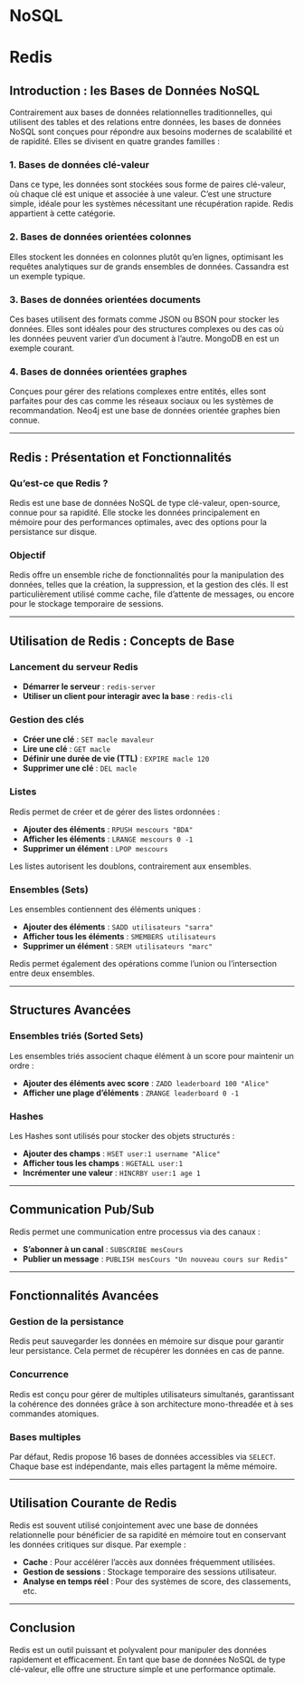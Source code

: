 # NoSQL
# Redis

## Introduction : les Bases de Données NoSQL

Contrairement aux bases de données relationnelles traditionnelles, qui utilisent des tables et des relations entre données, les bases de données NoSQL sont conçues pour répondre aux besoins modernes de scalabilité et de rapidité. Elles se divisent en quatre grandes familles :

### 1. Bases de données clé-valeur
Dans ce type, les données sont stockées sous forme de paires clé-valeur, où chaque clé est unique et associée à une valeur. C’est une structure simple, idéale pour les systèmes nécessitant une récupération rapide. Redis appartient à cette catégorie.

### 2. Bases de données orientées colonnes
Elles stockent les données en colonnes plutôt qu’en lignes, optimisant les requêtes analytiques sur de grands ensembles de données. Cassandra est un exemple typique.

### 3. Bases de données orientées documents
Ces bases utilisent des formats comme JSON ou BSON pour stocker les données. Elles sont idéales pour des structures complexes ou des cas où les données peuvent varier d’un document à l’autre. MongoDB en est un exemple courant.

### 4. Bases de données orientées graphes
Conçues pour gérer des relations complexes entre entités, elles sont parfaites pour des cas comme les réseaux sociaux ou les systèmes de recommandation. Neo4j est une base de données orientée graphes bien connue.

---

## Redis : Présentation et Fonctionnalités

### Qu’est-ce que Redis ?
Redis est une base de données NoSQL de type clé-valeur, open-source, connue pour sa rapidité. Elle stocke les données principalement en mémoire pour des performances optimales, avec des options pour la persistance sur disque.

### Objectif
Redis offre un ensemble riche de fonctionnalités pour la manipulation des données, telles que la création, la suppression, et la gestion des clés. Il est particulièrement utilisé comme cache, file d’attente de messages, ou encore pour le stockage temporaire de sessions.

---

## Utilisation de Redis : Concepts de Base

### Lancement du serveur Redis
- **Démarrer le serveur** : `redis-server`
- **Utiliser un client pour interagir avec la base** : `redis-cli`

### Gestion des clés
- **Créer une clé** : `SET macle mavaleur`
- **Lire une clé** : `GET macle`
- **Définir une durée de vie (TTL)** : `EXPIRE macle 120`
- **Supprimer une clé** : `DEL macle`

### Listes
Redis permet de créer et de gérer des listes ordonnées :
- **Ajouter des éléments** : `RPUSH mescours "BDA"`
- **Afficher les éléments** : `LRANGE mescours 0 -1`
- **Supprimer un élément** : `LPOP mescours`

Les listes autorisent les doublons, contrairement aux ensembles.

### Ensembles (Sets)
Les ensembles contiennent des éléments uniques :
- **Ajouter des éléments** : `SADD utilisateurs "sarra"`
- **Afficher tous les éléments** : `SMEMBERS utilisateurs`
- **Supprimer un élément** : `SREM utilisateurs "marc"`

Redis permet également des opérations comme l’union ou l’intersection entre deux ensembles.

---

## Structures Avancées

### Ensembles triés (Sorted Sets)
Les ensembles triés associent chaque élément à un score pour maintenir un ordre :
- **Ajouter des éléments avec score** : `ZADD leaderboard 100 "Alice"`
- **Afficher une plage d’éléments** : `ZRANGE leaderboard 0 -1`

### Hashes
Les Hashes sont utilisés pour stocker des objets structurés :
- **Ajouter des champs** : `HSET user:1 username "Alice"`
- **Afficher tous les champs** : `HGETALL user:1`
- **Incrémenter une valeur** : `HINCRBY user:1 age 1`

---

## Communication Pub/Sub
Redis permet une communication entre processus via des canaux :
- **S’abonner à un canal** : `SUBSCRIBE mesCours`
- **Publier un message** : `PUBLISH mesCours "Un nouveau cours sur Redis"`

---

## Fonctionnalités Avancées

### Gestion de la persistance
Redis peut sauvegarder les données en mémoire sur disque pour garantir leur persistance. Cela permet de récupérer les données en cas de panne.

### Concurrence
Redis est conçu pour gérer de multiples utilisateurs simultanés, garantissant la cohérence des données grâce à son architecture mono-threadée et à ses commandes atomiques.

### Bases multiples
Par défaut, Redis propose 16 bases de données accessibles via `SELECT`. Chaque base est indépendante, mais elles partagent la même mémoire.

---

## Utilisation Courante de Redis
Redis est souvent utilisé conjointement avec une base de données relationnelle pour bénéficier de sa rapidité en mémoire tout en conservant les données critiques sur disque. Par exemple :
- **Cache** : Pour accélérer l’accès aux données fréquemment utilisées.
- **Gestion de sessions** : Stockage temporaire des sessions utilisateur.
- **Analyse en temps réel** : Pour des systèmes de score, des classements, etc.

---

## Conclusion
Redis est un outil puissant et polyvalent pour manipuler des données rapidement et efficacement. En tant que base de données NoSQL de type clé-valeur, elle offre une structure simple et une performance optimale.
